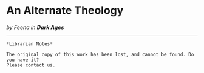 # An Alternate Theology

_by Feena in **Dark Ages**_

***

```
*Librarian Notes*

The original copy of this work has been lost, and cannot be found. Do you have it?
Please contact us.
```
